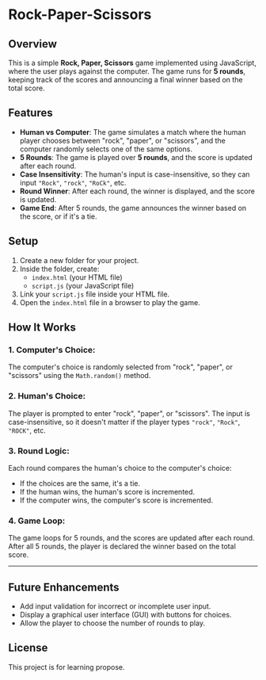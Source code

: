 # Rock-Paper-Scissors


## Overview

This is a simple **Rock, Paper, Scissors** game implemented using JavaScript, where the user plays against the computer. The game runs for **5 rounds**, keeping track of the scores and announcing a final winner based on the total score.

## Features

- **Human vs Computer**: The game simulates a match where the human player chooses between "rock", "paper", or "scissors", and the computer randomly selects one of the same options.
- **5 Rounds**: The game is played over **5 rounds**, and the score is updated after each round.
- **Case Insensitivity**: The human's input is case-insensitive, so they can input `"Rock"`, `"rock"`, `"RoCk"`, etc.
- **Round Winner**: After each round, the winner is displayed, and the score is updated.
- **Game End**: After 5 rounds, the game announces the winner based on the score, or if it's a tie.

## Setup

1. Create a new folder for your project.
2. Inside the folder, create:
   - `index.html` (your HTML file)
   - `script.js` (your JavaScript file)
3. Link your `script.js` file inside your HTML file.
4. Open the `index.html` file in a browser to play the game.

## How It Works

### 1. **Computer's Choice**:  
The computer's choice is randomly selected from "rock", "paper", or "scissors" using the `Math.random()` method.

### 2. **Human's Choice**:  
The player is prompted to enter "rock", "paper", or "scissors". The input is case-insensitive, so it doesn't matter if the player types `"rock"`, `"Rock"`, `"ROCK"`, etc.

### 3. **Round Logic**:  
Each round compares the human's choice to the computer's choice:
- If the choices are the same, it's a tie.
- If the human wins, the human's score is incremented.
- If the computer wins, the computer's score is incremented.

### 4. **Game Loop**:  
The game loops for 5 rounds, and the scores are updated after each round. After all 5 rounds, the player is declared the winner based on the total score.

---

## Future Enhancements

- Add input validation for incorrect or incomplete user input.
- Display a graphical user interface (GUI) with buttons for choices.
- Allow the player to choose the number of rounds to play.

## License

This project is for learning propose.
